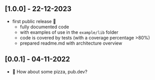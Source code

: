## [1.0.0] - 22-12-2023

- first public release 🎊
  - fully documented code
  - with examples of use in the `example/lib` folder
  - code is covered by tests (with a coverage percentage >80%)
  - prepared readme.md with architecture overview

## [0.0.1] - 04-11-2022

- 🍕 How about some pizza, pub.dev?
